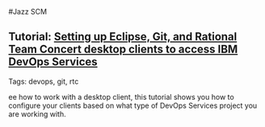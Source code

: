 #Jazz SCM


## Tutorial: [Setting up Eclipse, Git, and Rational Team Concert desktop clients to access IBM DevOps Services](/tutorials/clients)
Tags: devops, git, rtc

ee how to work with a desktop client, this tutorial shows you how to configure your clients based on what type of DevOps Services project you are working with. 